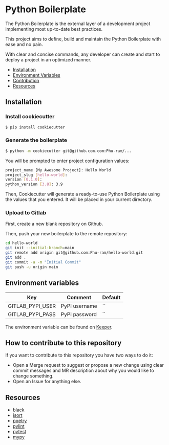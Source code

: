 # Python Boilerplate

The Python Boilerplate is the external layer of a development project implementing most up-to-date best practices.

This project aims to define, build and maintain the Python Boilerplate with ease and no pain.

With clear and concise commands, any developer can create and start to deploy a project in an optimized manner.

<!-- TOC depthFrom:2 depthTo:3 -->

- [Installation](#installation)
- [Environment Variables](#environment-variables)
- [Contribution](#how-to-contribute-to-this-repository)
- [Resources](#resources)

<!-- /TOC -->

## Installation

### Install cookiecutter

```bash
$ pip install cookiecutter
```

### Generate the boilerplate

```bash
$ python -m cookiecutter git@github.com.com:Phu-ram/...
```

You will be prompted to enter project configuration values:

```bash
project_name [My Awesome Project]: Hello World
project_slug [hello-world]: 
version [0.1.0]: 
python_version [3.8]: 3.9
```

Then, Cookiecutter will generate a ready-to-use Python Boilerplate using the values that you entered. It will be placed in your current directory.

### Upload to Gitlab

First, create a new blank repository on Github.

Then, push your new boilerplate to the remote repository:

```bash
cd hello-world
git init --initial-branch=main
git remote add origin git@github.com:Phu-ram/hello-world.git
git add .
git commit -a -m "Initial Commit"
git push -u origin main
```

## Environment variables
Key | Comment | Default |
--- | --- | --- |
GITLAB_PYPI_USER | PyPI username | ``
GITLAB_PYPI_PASS | PyPI password | ``

The environment variable can be found on [Keeper](https://keepersecurity.com/).

## How to contribute to this repository

If you want to contribute to this repository you have two ways to do it:

- Open a Merge request to suggest or propose a new change using clear commit messages and MR description about why you would like to change something.
- Open an Issue for anything else.

## Resources

- [black](https://github.com/ambv/black/)
- [isort](https://github.com/timothycrosley/isort/)
- [poetry](https://python-poetry.org/docs/)
- [pylint](https://www.pylint.org/)
- [pytest](https://docs.pytest.org/en/stable/)
- [mypy](https://mypy.readthedocs.io/en/stable/)
